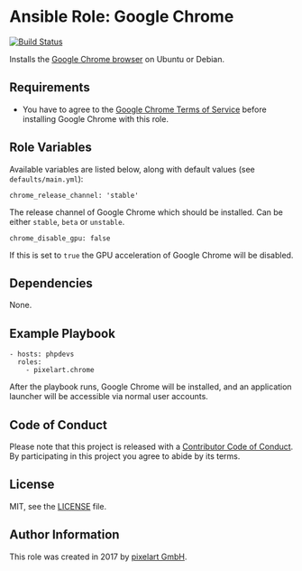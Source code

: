 # Ansible Role: Google Chrome

[![Build Status](https://travis-ci.org/pixelart/ansible-role-chrome.svg?branch=master)](https://travis-ci.org/pixelart/ansible-role-chrome)

Installs the [Google Chrome browser](https://www.google.com/intl/en/chrome/browser/desktop/index.html) on Ubuntu or Debian.

## Requirements

  - You have to agree to the [Google Chrome Terms of Service](https://www.google.com/intl/en/chrome/browser/privacy/eula_text.html) before installing Google Chrome with this role.

## Role Variables

Available variables are listed below, along with default values (see `defaults/main.yml`):

    chrome_release_channel: 'stable'

The release channel of Google Chrome which should be installed. Can be either `stable`, `beta` or `unstable`.

    chrome_disable_gpu: false
    
If this is set to `true` the GPU acceleration of Google Chrome will be disabled.

## Dependencies

None.

## Example Playbook

    - hosts: phpdevs
      roles:
        - pixelart.chrome

After the playbook runs, Google Chrome will be installed, and an application launcher will be accessible via normal user accounts.

## Code of Conduct

Please note that this project is released with a [Contributor Code of Conduct](CODE_OF_CONDUCT.md). By participating in this project you agree to abide by its terms.

## License

MIT, see the [LICENSE](LICENSE) file.

## Author Information

This role was created in 2017 by [pixelart GmbH](https://www.pixelart.at/).
